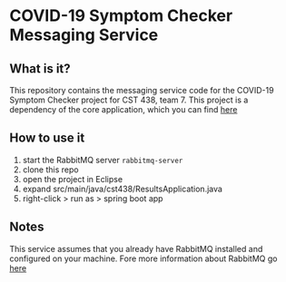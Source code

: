 # COVID-19 Symptom Checker Messaging Service
## What is it?
This repository contains the messaging service code for the COVID-19 Symptom Checker project for CST 438, team 7. This project is a dependency of the core application, which you can find [here](https://github.com/JaredAtCSUMB/cst-438-team-project)

## How to use it
1. start the RabbitMQ server `rabbitmq-server`
2. clone this repo
3. open the project in Eclipse
4. expand src/main/java/cst438/ResultsApplication.java
5. right-click > run as > spring boot app

## Notes
This service assumes that you already have RabbitMQ installed and configured on your machine. Fore more information about RabbitMQ go [here](https://www.rabbitmq.com/)
